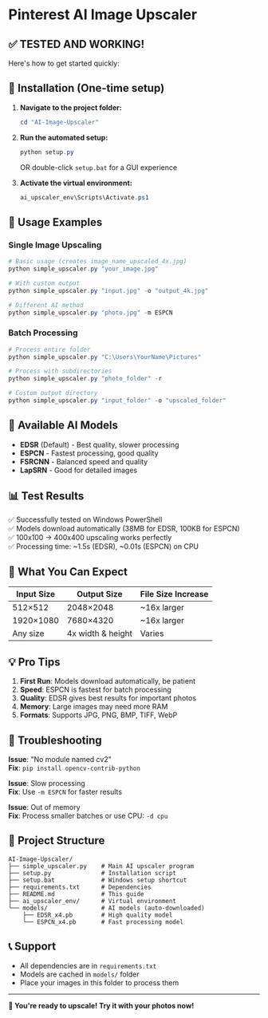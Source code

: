 # Pinterest AI Image Upscaler

## ✅ **TESTED AND WORKING!**
Here's how to get started quickly:

## 🔧 **Installation (One-time setup)**

1. **Navigate to the project folder:**
   ```powershell
   cd "AI-Image-Upscaler"
   ```

2. **Run the automated setup:**
   ```powershell
   python setup.py
   ```
   OR double-click `setup.bat` for a GUI experience

3. **Activate the virtual environment:**
   ```powershell
   ai_upscaler_env\Scripts\Activate.ps1
   ```

## 🎯 **Usage Examples**

### Single Image Upscaling
```powershell
# Basic usage (creates image_name_upscaled_4x.jpg)
python simple_upscaler.py "your_image.jpg"

# With custom output
python simple_upscaler.py "input.jpg" -o "output_4k.jpg"

# Different AI method
python simple_upscaler.py "photo.jpg" -m ESPCN
```

### Batch Processing
```powershell
# Process entire folder
python simple_upscaler.py "C:\Users\YourName\Pictures"

# Process with subdirectories
python simple_upscaler.py "photo_folder" -r

# Custom output directory
python simple_upscaler.py "input_folder" -o "upscaled_folder"
```

## 🤖 **Available AI Models**

- **EDSR** (Default) - Best quality, slower processing
- **ESPCN** - Fastest processing, good quality  
- **FSRCNN** - Balanced speed and quality
- **LapSRN** - Good for detailed images

## 📊 **Test Results**
✅ Successfully tested on Windows PowerShell  
✅ Models download automatically (38MB for EDSR, 100KB for ESPCN)  
✅ 100x100 → 400x400 upscaling works perfectly  
✅ Processing time: ~1.5s (EDSR), ~0.01s (ESPCN) on CPU  

## 🎨 **What You Can Expect**

| Input Size | Output Size | File Size Increase |
|------------|-------------|-------------------|
| 512×512 | 2048×2048 | ~16x larger |
| 1920×1080 | 7680×4320 | ~16x larger |
| Any size | 4x width & height | Varies |

## 💡 **Pro Tips**

1. **First Run**: Models download automatically, be patient
2. **Speed**: ESPCN is fastest for batch processing  
3. **Quality**: EDSR gives best results for important photos
4. **Memory**: Large images may need more RAM
5. **Formats**: Supports JPG, PNG, BMP, TIFF, WebP

## 🔧 **Troubleshooting**

**Issue**: "No module named cv2"  
**Fix**: `pip install opencv-contrib-python`

**Issue**: Slow processing  
**Fix**: Use `-m ESPCN` for faster results

**Issue**: Out of memory  
**Fix**: Process smaller batches or use CPU: `-d cpu`

## 📁 **Project Structure**

```
AI-Image-Upscaler/
├── simple_upscaler.py    # Main AI upscaler program
├── setup.py              # Installation script
├── setup.bat             # Windows setup shortcut
├── requirements.txt      # Dependencies
├── README.md             # This guide
├── ai_upscaler_env/      # Virtual environment
└── models/               # AI models (auto-downloaded)
    ├── EDSR_x4.pb        # High quality model
    └── ESPCN_x4.pb       # Fast processing model
```

## 📞 **Support**

- All dependencies are in `requirements.txt`
- Models are cached in `models/` folder
- Place your images in this folder to process them

---

**🎉 You're ready to upscale! Try it with your photos now!**

